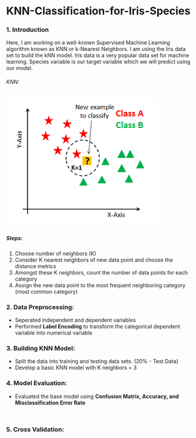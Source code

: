 # KNN-Classification-for-Iris-Species


### 1. Introduction
Here, I am working on a well-known Supervised Machine Learning algorithm known as KNN or k-Nearest Neighbors.
I am using the Iris data set to build the kNN model. Iris data is a very popular data set for machine learning. Species variable is our target variable which we will predict using our model. 


###### KNN:
![Screenshot](Screenshot.png)


##### Steps:
1. Choose number of neighbors (K)
2. Consider K nearest neighbors of new data point and choose the distance metrics
3. Amongst these K neighbors, count the number of data points for each category
4. Assign the new data point to the most frequent neighboring category (most common category)


### 2. Data Preprocessing:
* Seperated independent and dependent variables
* Performed **Label Encoding** to transform the categorical dependent variable into numerical variable


### 3. Building KNN Model:
* Split the data into training and testing data sets. (20% - Test Data)
* Develop a basic KNN model with K neighbors = 3


### 4. Model Evaluation:
* Evaluated the base model using **Confusion Matrix, Accuracy, and Misclassification Error Rate**

&nbsp;


### 5. Cross Validation:
